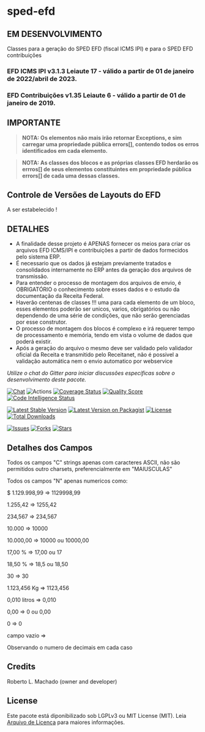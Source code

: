 # sped-efd

## EM DESENVOLVIMENTO 

Classes para a geração do SPED EFD (fiscal ICMS IPI) e para o SPED EFD contribuições

### EFD ICMS IPI v3.1.3 Leiaute 17 - válido a partir de 01 de janeiro de 2022/abril de 2023.
### EFD Contribuições v1.35 Leiaute 6 - válido a partir de 01 de janeiro de 2019.

## IMPORTANTE

> **NOTA: Os elementos não mais irão retornar Exceptions, e sim carregar uma propriedade pública errors[], contendo todos os erros identificados em cada elemento.**

> **NOTA: As classes dos blocos e as próprias classes EFD herdarão os errros[] de seus elementos constituintes em propriedade pública errors[] de cada uma dessas classes.**

## Controle de Versões de Layouts do EFD 

A ser estabelecido !


## DETALHES

- A finalidade desse projeto é APENAS fornecer os meios para criar os arquivos EFD ICMS/IPI e contribuições a partir de dados formecidos pelo sistema ERP.
- É necessario que os dados já estejam previamente tratados e consolidados internamente no ERP antes da geração dos arquivos de transmissão.
- Para entender o processo de montagem dos arquivos de envio, é OBRIGATÓRIO o conhecimento sobre esses dados e o estudo da documentação da Receita Federal. 
- Haverão centenas de classes !!! uma para cada elemento de um bloco, esses elementos poderão ser unicos, varios, obrigatórios ou não dependendo de uma série de condições, que não serão gerenciadas por esse construtor.
- O processo de montagem dos blocos é complexo e irá requerer tempo de processamento e memória, tendo em vista o volume de dados que poderá existir.  
- Após a geração do arquivo o mesmo deve ser validado pelo validador oficial da Receita e transmitido pelo Receitanet, não é possivel a validação automática nem o envio automatico por webservice

*Utilize o chat do Gitter para iniciar discussões específicas sobre o desenvolvimento deste pacote.*

[![Chat][ico-gitter]][link-gitter]
![Actions](https://github.com/nfephp-org/sped-efd/actions/workflows/ci.yml/badge.svg)
[![Coverage Status][ico-scrutinizer]][link-scrutinizer]
[![Quality Score][ico-code-quality]][link-code-quality]
[![Code Intelligence Status](https://scrutinizer-ci.com/g/nfephp-org/sped-efd/badges/code-intelligence.svg?b=master)](https://scrutinizer-ci.com/code-intelligence)

[![Latest Stable Version][ico-stable]][link-packagist]
[![Latest Version on Packagist][ico-version]][link-packagist]
[![License][ico-license]][link-packagist]
[![Total Downloads][ico-downloads]][link-downloads]

[![Issues][ico-issues]][link-issues]
[![Forks][ico-forks]][link-forks]
[![Stars][ico-stars]][link-stars]



## Detalhes dos Campos

Todos os campos "C" strings apenas com caracteres ASCII, não são permitidos outro charsets, preferencialmente em "MAIUSCULAS"

Todos os campos "N" apenas numericos como:

$ 1.129.998,99 => 1129998,99

1.255,42 => 1255,42

234,567 => 234,567

10.000 => 10000

10.000,00 => 10000 ou 10000,00

17,00 % => 17,00 ou 17

18,50 % => 18,5 ou 18,50

30 => 30

1.123,456 Kg => 1123,456

0,010 litros => 0,010

0,00 => 0 ou 0,00

0 => 0

campo vazio => 

Observando o numero de decimais em cada caso



## Credits

Roberto L. Machado (owner and developer)

## License

Este pacote está diponibilizado sob LGPLv3 ou MIT License (MIT). Leia  [Arquivo de Licença](LICENSE.md) para maiores informações.

[ico-stable]: https://poser.pugx.org/nfephp-org/sped-efd/version
[ico-stars]: https://img.shields.io/github/stars/nfephp-org/sped-efd.svg?style=flat-square
[ico-forks]: https://img.shields.io/github/forks/nfephp-org/sped-efd.svg?style=flat-square
[ico-issues]: https://img.shields.io/github/issues/nfephp-org/sped-efd.svg?style=flat-square
[ico-travis]: https://img.shields.io/travis/nfephp-org/sped-efd/master.svg?style=flat-square
[ico-scrutinizer]: https://img.shields.io/scrutinizer/coverage/g/nfephp-org/sped-efd.svg?style=flat-square
[ico-code-quality]: https://img.shields.io/scrutinizer/g/nfephp-org/sped-efd.svg?style=flat-square
[ico-downloads]: https://img.shields.io/packagist/dt/nfephp-org/sped-efd.svg?style=flat-square
[ico-version]: https://img.shields.io/packagist/v/nfephp-org/sped-efd.svg?style=flat-square
[ico-license]: https://poser.pugx.org/nfephp-org/nfephp/license.svg?style=flat-square
[ico-gitter]: https://img.shields.io/badge/GITTER-4%20users%20online-green.svg?style=flat-square

[link-packagist]: https://packagist.org/packages/nfephp-org/sped-efd
[link-travis]: https://travis-ci.org/nfephp-org/sped-efd
[link-scrutinizer]: https://scrutinizer-ci.com/g/nfephp-org/sped-efd/code-structure
[link-code-quality]: https://scrutinizer-ci.com/g/nfephp-org/sped-efd
[link-downloads]: https://packagist.org/packages/nfephp-org/sped-efd
[link-author]: https://github.com/nfephp-org
[link-issues]: https://github.com/nfephp-org/sped-efd/issues
[link-forks]: https://github.com/nfephp-org/sped-efd/network
[link-stars]: https://github.com/nfephp-org/sped-efd/stargazers
[link-gitter]: https://gitter.im/nfephp-org/sped-efd?utm_source=badge&utm_medium=badge&utm_campaign=pr-badge&utm_content=badge

